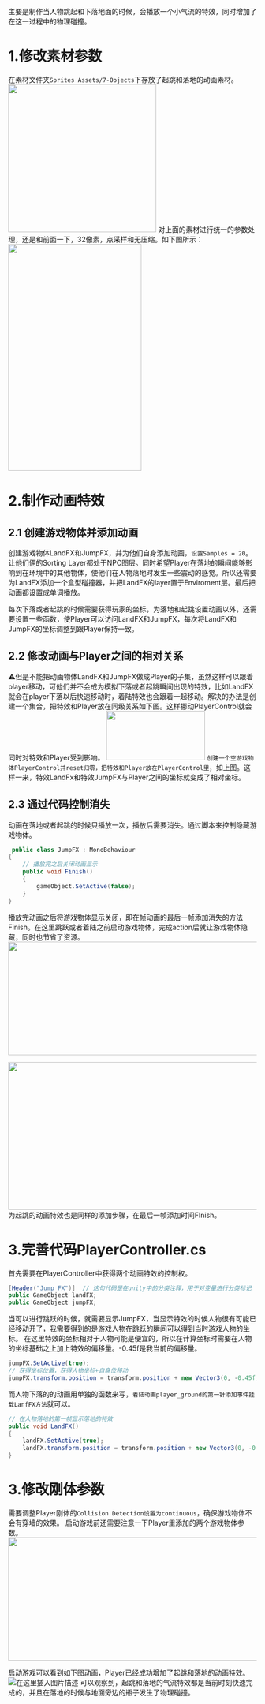 主要是制作当人物跳起和下落地面的时候，会播放一个小气流的特效，同时增加了在这一过程中的物理碰撞。

# 1.修改素材参数
在素材文件夹`Sprites Assets/7-Objects`下存放了起跳和落地的动画素材。
<img src="https://img-blog.csdnimg.cn/20201021110434883.png" width="300" height="300">
对上面的素材进行统一的参数处理，还是和前面一下，32像素，点采样和无压缩。如下图所示：
<img src="https://img-blog.csdnimg.cn/20201021110753777.png" width="270" height="460">

# 2.制作动画特效
## 2.1 创建游戏物体并添加动画
创建游戏物体LandFX和JumpFX，并为他们自身添加动画，`设置Samples = 20`。让他们俩的Sorting Layer都处于NPC图层。同时希望Player在落地的瞬间能够影响到在环境中的其他物体，使他们在人物落地时发生一些震动的感觉。所以还需要为LandFX添加一个盒型碰撞器，并把LandFX的layer置于Enviroment层。最后把动画都设置成单词播放。

每次下落或者起跳的时候需要获得玩家的坐标，为落地和起跳设置动画以外，还需要设置一些函数，使Player可以访问LandFX和JumpFX，每次将LandFX和JumpFX的坐标调整到跟Player保持一致。

## 2.2 修改动画与Player之间的相对关系
⚠️但是不能把动画物体LandFX和JumpFX做成Player的子集，虽然这样可以跟着player移动，可他们并不会成为模拟下落或者起跳瞬间出现的特效，比如LandFX就会在player下落以后快速移动时，着陆特效也会跟着一起移动。解决的办法是创建一个集合，把特效和Player放在同级关系如下图。这样挪动PlayerControl就会同时对特效和Player受到影响。
<img src="https://img-blog.csdnimg.cn/20201021111611305.png" width="200" height="100">
`创建一个空游戏物体PlayerControl并reset归零，把特效和Player放在PlayerControl里`，如上图。这样一来，特效LandFx和特效JumpFX与Player之间的坐标就变成了相对坐标。

## 2.3 通过代码控制消失
动画在落地或者起跳的时候只播放一次，播放后需要消失。通过脚本来控制隐藏游戏物体。
```csharp
 public class JumpFX : MonoBehaviour
{
    // 播放完之后关闭动画显示
    public void Finish()
    {
        gameObject.SetActive(false);
    }
}
```
播放完动画之后将游戏物体显示关闭，即在帧动画的最后一帧添加消失的方法Finish。在这里跳跃或者着陆之前启动游戏物体，完成action后就让游戏物体隐藏，同时也节省了资源。
<img src="https://img-blog.csdnimg.cn/20201021114739369.png" width="800" height="230">

<img src= "https://img-blog.csdnimg.cn/20201021114914920.png" width="800" height="300">
为起跳的动画特效也是同样的添加步骤，在最后一帧添加时间FInish。

# 3.完善代码PlayerController.cs
首先需要在PlayerController中获得两个动画特效的控制权。
```csharp
[Header("Jump FX")]  // 这句代码是在unity中的分类注释，用于对变量进行分类标记
public GameObject landFX;
public GameObject jumpFX;
```
当可以进行跳跃的时候，就需要显示JumpFX，当显示特效的时候人物很有可能已经移动开了，我需要得到的是游戏人物在跳跃的瞬间可以得到当时游戏人物的坐标。
在这里特效的坐标相对于人物可能是便宜的，所以在计算坐标时需要在人物的坐标基础之上加上特效的偏移量。-0.45f是我当前的偏移量。
```csharp
jumpFX.SetActive(true);
// 获得坐标位置，获得人物坐标+自身位移动
jumpFX.transform.position = transform.position + new Vector3(0, -0.45f, 0);
```
而人物下落的的动画用单独的函数来写，`着陆动画player_ground的第一针添加事件挂载LanfFX方法`就可以。
```csharp
// 在人物落地的第一帧显示落地的特效
public void LandFX()
{
    landFX.SetActive(true);
    landFX.transform.position = transform.position + new Vector3(0, -0.72f, 0);
}
```

# 3.修改刚体参数
需要调整Player刚体的`Collision Detection设置为continuous`，确保游戏物体不会有穿墙的效果。
启动游戏前还需要注意一下Player里添加的两个游戏物体参数。
<img src= "https://img-blog.csdnimg.cn/20201021131125427.png" width="510" height="250">

启动游戏可以看到如下图动画，Player已经成功增加了起跳和落地的动画特效。
![在这里插入图片描述](https://img-blog.csdnimg.cn/20201021131308353.gif#pic_center)
可以观察到，起跳和落地的气流特效都是当前时刻快速完成的，并且在落地的时候与地面旁边的瓶子发生了物理碰撞。